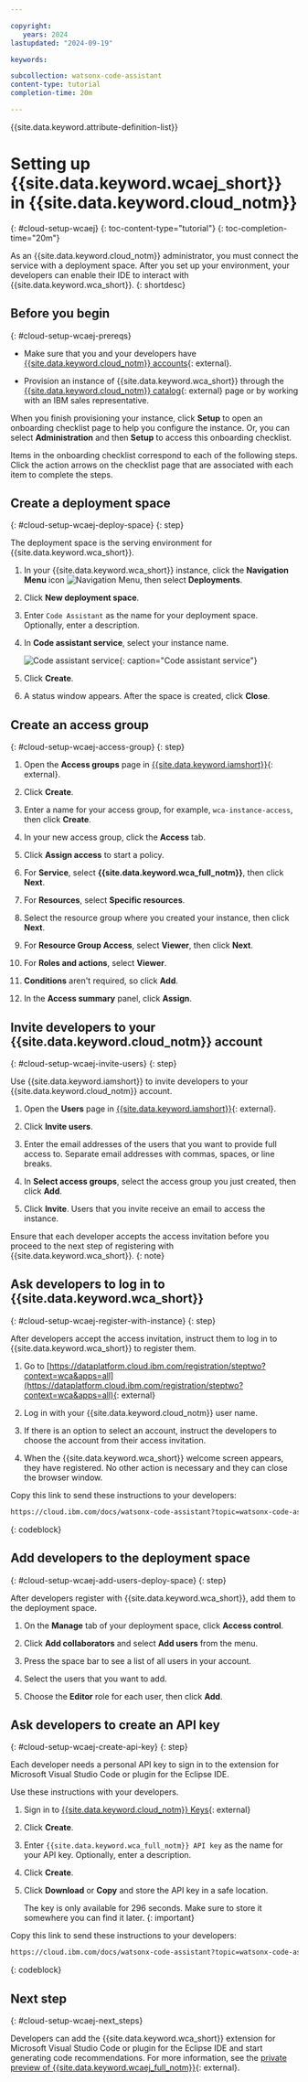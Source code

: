 ```yaml
---

copyright:
   years: 2024
lastupdated: "2024-09-19"

keywords:

subcollection: watsonx-code-assistant
content-type: tutorial
completion-time: 20m

---
```


{{site.data.keyword.attribute-definition-list}}

# Setting up {{site.data.keyword.wcaej_short}} in {{site.data.keyword.cloud_notm}}
{: #cloud-setup-wcaej}
{: toc-content-type="tutorial"}
{: toc-completion-time="20m"}



As an {{site.data.keyword.cloud_notm}} administrator, you must connect the service with a deployment space. After you set up your environment, your developers can enable their IDE to interact with {{site.data.keyword.wca_short}}.
{: shortdesc}

## Before you begin
{: #cloud-setup-wcaej-prereqs}

- Make sure that you and your developers have [{{site.data.keyword.cloud_notm}} accounts](https://cloud.ibm.com/registration/){: external}.

- Provision an instance of {{site.data.keyword.wca_short}} through the [{{site.data.keyword.cloud_notm}} catalog](https://cloud.ibm.com/catalog){: external} page or by working with an IBM sales representative.

When you finish provisioning your instance, click **Setup** to open an onboarding checklist page to help you configure the instance. Or, you can select **Administration** and then **Setup** to access this onboarding checklist.

Items in the onboarding checklist correspond to each of the following steps. Click the action arrows on the checklist page that are associated with each item to complete the steps.

## Create a deployment space
{: #cloud-setup-wcaej-deploy-space}
{: step}

The deployment space is the serving environment for {{site.data.keyword.wca_short}}.

1. In your {{site.data.keyword.wca_short}} instance, click the **Navigation Menu** icon ![Navigation Menu](images/menu.svg), then select **Deployments**.

1. Click **New deployment space**.

1. Enter `Code Assistant` as the name for your deployment space. Optionally, enter a description.

1. In **Code assistant service**, select your instance name.

   ![Code assistant service](images/cloud-setup-wcaej-code-assistant-service.png){: caption="Code assistant service"}

1. Click **Create**.

1. A status window appears. After the space is created, click **Close**.

## Create an access group
{: #cloud-setup-wcaej-access-group}
{: step}

1. Open the **Access groups** page in [{{site.data.keyword.iamshort}}](/iam/groups){: external}.

1. Click **Create**.

1. Enter a name for your access group, for example, `wca-instance-access`, then click **Create**.

1. In your new access group, click the **Access** tab.

1. Click **Assign access** to start a policy.

1. For **Service**, select **{{site.data.keyword.wca_full_notm}}**, then click **Next**.

1. For **Resources**, select **Specific resources**.

1. Select the resource group where you created your instance, then click **Next**.

1. For **Resource Group Access**, select **Viewer**, then click **Next**.

1. For **Roles and actions**, select **Viewer**.

1. **Conditions** aren't required, so click **Add**.

1. In the **Access summary** panel, click **Assign**.

## Invite developers to your {{site.data.keyword.cloud_notm}} account
{: #cloud-setup-wcaej-invite-users}
{: step}

Use {{site.data.keyword.iamshort}} to invite developers to your {{site.data.keyword.cloud_notm}} account.

1. Open the **Users** page in [{{site.data.keyword.iamshort}}](/iam/users){: external}.

1. Click **Invite users**.

1. Enter the email addresses of the users that you want to provide full access to. Separate email addresses with commas, spaces, or line breaks.

1. In **Select access groups**, select the access group you just created, then click **Add**.

1. Click **Invite**. Users that you invite receive an email to access the instance.

Ensure that each developer accepts the access invitation before you proceed to the next step of registering with {{site.data.keyword.wca_short}}.
{: note}

## Ask developers to log in to {{site.data.keyword.wca_short}}
{: #cloud-setup-wcaej-register-with-instance}
{: step}

After developers accept the access invitation, instruct them to log in to {{site.data.keyword.wca_short}} to register them.

1. Go to [https://dataplatform.cloud.ibm.com/registration/steptwo?context=wca&apps=all](https://dataplatform.cloud.ibm.com/registration/steptwo?context=wca&apps=all){: external}

1. Log in with your {{site.data.keyword.cloud_notm}} user name.

1. If there is an option to select an account, instruct the developers to choose the account from their access invitation.

1. When the {{site.data.keyword.wca_short}} welcome screen appears, they have registered. No other action is necessary and they can close the browser window.

Copy this link to send these instructions to your developers:

```html
https://cloud.ibm.com/docs/watsonx-code-assistant?topic=watsonx-code-assistant-cloud-setup-wcaej#cloud-setup-wcaej-register-with-instance
```
{: codeblock}

## Add developers to the deployment space
{: #cloud-setup-wcaej-add-users-deploy-space}
{: step}

After developers register with {{site.data.keyword.wca_short}}, add them to the deployment space.

1. On the **Manage** tab of your deployment space, click **Access control**.

1. Click **Add collaborators** and select **Add users** from the menu.

1. Press the space bar to see a list of all users in your account.

1. Select the users that you want to add.

1. Choose the **Editor** role for each user, then click **Add**.

## Ask developers to create an API key
{: #cloud-setup-wcaej-create-api-key}
{: step}

Each developer needs a personal API key to sign in to the extension for Microsoft Visual Studio Code or plugin for the Eclipse IDE. 

Use these instructions with your developers.

1. Sign in to [{{site.data.keyword.cloud_notm}} Keys](https://cloud.ibm.com/iam/apikeys){: external}

1. Click **Create**.

1. Enter `{{site.data.keyword.wca_full_notm}} API key` as the name for your API key. Optionally, enter a description.

1. Click **Create**.

1. Click **Download** or **Copy** and store the API key in a safe location.

   The key is only available for 296 seconds. Make sure to store it somewhere you can find it later.
   {: important} 

Copy this link to send these instructions to your developers:

```html
https://cloud.ibm.com/docs/watsonx-code-assistant?topic=watsonx-code-assistant-cloud-setup-wcaej#cloud-setup-wcaej-create-api-key
```
{: codeblock}

## Next step
{: #cloud-setup-wcaej-next_steps}

Developers can add the {{site.data.keyword.wca_short}} extension for Microsoft Visual Studio Code or plugin for the Eclipse IDE and start generating code recommendations. For more information, see the [private preview of {{site.data.keyword.wcaej_full_notm}}](https://early-access.ibm.com/software/support/trial/cst/welcomepage.wss?siteId=2044){: external}.
